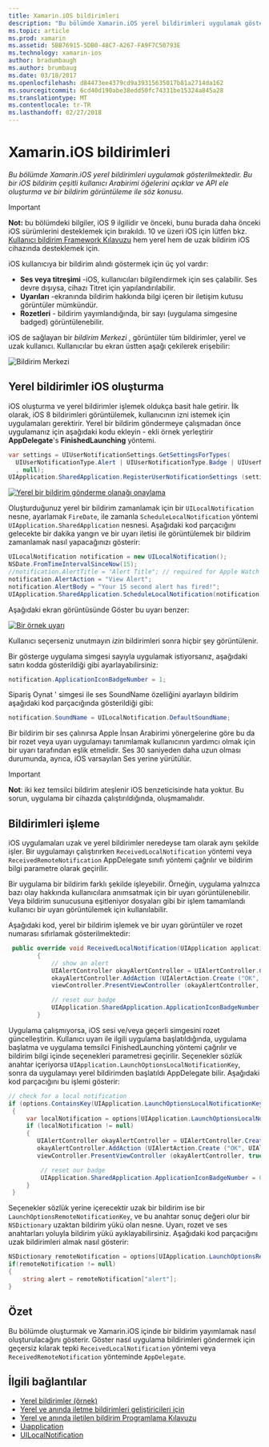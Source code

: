 ```yaml
---
title: Xamarin.iOS bildirimleri
description: "Bu bölümde Xamarin.iOS yerel bildirimleri uygulamak gösterilmektedir. Bu bir iOS bildirim çeşitli kullanıcı Arabirimi öğelerini açıklar ve API ele oluşturma ve bir bildirim görüntüleme ile söz konusu."
ms.topic: article
ms.prod: xamarin
ms.assetid: 5BB76915-5DB0-48C7-A267-FA9F7C50793E
ms.technology: xamarin-ios
author: bradumbaugh
ms.author: brumbaug
ms.date: 03/18/2017
ms.openlocfilehash: d84473ee4379cd9a39315635017b81a2714da162
ms.sourcegitcommit: 6cd40d190abe38edd50fc74331be15324a845a28
ms.translationtype: MT
ms.contentlocale: tr-TR
ms.lasthandoff: 02/27/2018
---
```

# <a name="notifications-in-xamarinios"></a>Xamarin.iOS bildirimleri

_Bu bölümde Xamarin.iOS yerel bildirimleri uygulamak gösterilmektedir. Bu bir iOS bildirim çeşitli kullanıcı Arabirimi öğelerini açıklar ve API ele oluşturma ve bir bildirim görüntüleme ile söz konusu._

> [!IMPORTANT]
> **Not:** bu bölümdeki bilgiler, iOS 9 ilgilidir ve önceki, bunu burada daha önceki iOS sürümlerini desteklemek için bırakıldı. 10 ve üzeri iOS için lütfen bkz. [Kullanıcı bildirim Framework Kılavuzu](~/ios/platform/user-notifications/index.md) hem yerel hem de uzak bildirim iOS cihazında desteklemek için.

iOS kullanıcıya bir bildirim alındı göstermek için üç yol vardır:

-  **Ses veya titreşimi** -iOS, kullanıcıları bilgilendirmek için ses çalabilir. Ses devre dışıysa, cihazı Titret için yapılandırılabilir.
-  **Uyarıları** -ekranında bildirim hakkında bilgi içeren bir iletişim kutusu görüntüler mümkündür.
-  **Rozetleri** - bildirim yayımlandığında, bir sayı (uygulama simgesine badged) görüntülenebilir.


iOS de sağlayan bir *bildirim Merkezi* , görüntüler tüm bildirimler, yerel ve uzak kullanıcı. Kullanıcılar bu ekran üstten aşağı çekilerek erişebilir:

 ![](local-notifications-in-ios-images/image13.png "Bildirim Merkezi")

## <a name="creating-local-notifications-in-ios"></a>Yerel bildirimler iOS oluşturma

iOS oluşturma ve yerel bildirimler işlemek oldukça basit hale getirir.
İlk olarak, iOS 8 bildirimleri görüntülemek, kullanıcının izni istemek için uygulamaları gerektirir. Yerel bir bildirim göndermeye çalışmadan önce uygulamanız için aşağıdaki kodu ekleyin - ekli örnek yerleştirir **AppDelegate**'s **FinishedLaunching** yöntemi.

```csharp
var settings = UIUserNotificationSettings.GetSettingsForTypes(
  UIUserNotificationType.Alert | UIUserNotificationType.Badge | UIUserNotificationType.Sound
  , null);
UIApplication.SharedApplication.RegisterUserNotificationSettings (settings);
```

  [ ![](local-notifications-in-ios-images/image0-sml.png "Yerel bir bildirim gönderme olanağı onaylama")](local-notifications-in-ios-images/image0.png)

Oluşturduğunuz yerel bir bildirim zamanlamak için bir `UILocalNotification` nesne, ayarlamak `FireDate`, ile zamanla `ScheduleLocalNotification` yöntemi `UIApplication.SharedApplication` nesnesi. Aşağıdaki kod parçacığını gelecekte bir dakika yangın ve bir uyarı iletisi ile görüntülemek bir bildirim zamanlamak nasıl yapacağınızı gösterir:

```csharp
UILocalNotification notification = new UILocalNotification();
NSDate.FromTimeIntervalSinceNow(15);
//notification.AlertTitle = "Alert Title"; // required for Apple Watch notifications
notification.AlertAction = "View Alert";
notification.AlertBody = "Your 15 second alert has fired!";
UIApplication.SharedApplication.ScheduleLocalNotification(notification);
```

Aşağıdaki ekran görüntüsünde Göster bu uyarı benzer:

  [ ![](local-notifications-in-ios-images/image2-sml.png "Bir örnek uyarı")](local-notifications-in-ios-images/image2.png)

Kullanıcı seçerseniz unutmayın *izin* bildirimleri sonra hiçbir şey görüntülenir.

Bir gösterge uygulama simgesi sayıyla uygulamak istiyorsanız, aşağıdaki satırı kodda gösterildiği gibi ayarlayabilirsiniz:

```csharp
notification.ApplicationIconBadgeNumber = 1;
```

Sipariş Oynat ' simgesi ile ses SoundName özelliğini ayarlayın bildirim aşağıdaki kod parçacığında gösterildiği gibi:

```csharp
notification.SoundName = UILocalNotification.DefaultSoundName;
```

Bir bildirim bir ses çalınırsa Apple İnsan Arabirimi yönergelerine göre bu da bir rozet veya uyarı uygulamayı tanımlamak kullanıcının yardımcı olmak için bir uyarı tarafından eşlik etmelidir. Ses 30 saniyeden daha uzun olması durumunda, ayrıca, iOS varsayılan Ses yerine yürütülür.

> [!IMPORTANT]
> **Not**: iki kez temsilci bildirim ateşlenir iOS benzeticisinde hata yoktur. Bu sorun, uygulama bir cihazda çalıştırıldığında, oluşmamalıdır.

## <a name="handling-notifications"></a>Bildirimleri işleme

iOS uygulamaları uzak ve yerel bildirimler neredeyse tam olarak aynı şekilde işler. Bir uygulamayı çalıştırırken `ReceivedLocalNotification` yöntemi veya `ReceivedRemoteNotification` AppDelegate sınıfı yöntemi çağrılır ve bildirim bilgi parametre olarak geçirilir.

Bir uygulama bir bildirim farklı şekilde işleyebilir. Örneğin, uygulama yalnızca bazı olay hakkında kullanıcılara anımsatmak için bir uyarı görüntülenebilir. Veya bildirim sunucusuna eşitleniyor dosyaları gibi bir işlem tamamlandı kullanıcı bir uyarı görüntülemek için kullanılabilir.

Aşağıdaki kod, yerel bir bildirim işlemek ve bir uyarı görüntüler ve rozet numarası sıfırlamak gösterilmektedir:

```csharp
 public override void ReceivedLocalNotification(UIApplication application, UILocalNotification notification)
        {
            // show an alert
            UIAlertController okayAlertController = UIAlertController.Create (notification.AlertAction, notification.AlertBody, UIAlertControllerStyle.Alert);
            okayAlertController.AddAction (UIAlertAction.Create ("OK", UIAlertActionStyle.Default, null));
            viewController.PresentViewController (okayAlertController, true, null);

            // reset our badge
            UIApplication.SharedApplication.ApplicationIconBadgeNumber = 0;
        }
```

Uygulama çalışmıyorsa, iOS sesi ve/veya geçerli simgesini rozet güncelleştirin. Kullanıcı uyarı ile ilgili uygulama başlatıldığında, uygulama başlatma ve uygulama temsilci FinishedLaunching yöntemi çağrılır ve bildirim bilgi içinde seçenekleri parametresi geçirilir. Seçenekler sözlük anahtar içeriyorsa `UIApplication.LaunchOptionsLocalNotificationKey`, sonra da uygulamayı yerel bildirimden başlatıldı AppDelegate bilir. Aşağıdaki kod parçacığını bu işlemi gösterir:

```csharp
// check for a local notification
if (options.ContainsKey(UIApplication.LaunchOptionsLocalNotificationKey))
 {
     var localNotification = options[UIApplication.LaunchOptionsLocalNotificationKey] as UILocalNotification;
     if (localNotification != null)
     {
        UIAlertController okayAlertController = UIAlertController.Create (localNotification.AlertAction, localNotification.AlertBody, UIAlertControllerStyle.Alert);
        okayAlertController.AddAction (UIAlertAction.Create ("OK", UIAlertActionStyle.Default, null));
        viewController.PresentViewController (okayAlertController, true, null);

         // reset our badge
         UIApplication.SharedApplication.ApplicationIconBadgeNumber = 0;
     }
 }
```

Seçenekler sözlük yerine içerecektir uzak bir bildirim ise bir `LaunchOptionsRemoteNotificationKey`, ve bu anahtar sonuç değeri olur bir `NSDictionary` uzaktan bildirim yükü olan nesne. Uyarı, rozet ve ses anahtarları yoluyla bildirim yükü ayıklayabilirsiniz. Aşağıdaki kod parçacığını uzak bildirimleri almak nasıl gösterir:

```csharp
NSDictionary remoteNotification = options[UIApplication.LaunchOptionsRemoteNotificationKey];
if(remoteNotification != null)
{
    string alert = remoteNotification["alert"];
}
```

## <a name="summary"></a>Özet

Bu bölümde oluşturmak ve Xamarin.iOS içinde bir bildirim yayımlamak nasıl oluşturulacağını gösterir. Göster nasıl uygulama bildirimleri göndermek için geçersiz kılarak tepki `ReceivedLocalNotification` yöntemi veya `ReceivedRemoteNotification` yönteminde `AppDelegate`.


## <a name="related-links"></a>İlgili bağlantılar

- [Yerel bildirimler (örnek)](https://developer.xamarin.com/samples/monotouch/LocalNotifications)
- [Yerel ve anında iletme bildirimleri geliştiricileri için](https://developer.apple.com/notifications/)
- [Yerel ve anında iletilen bildirim Programlama Kılavuzu](https://developer.apple.com/library/prerelease/content/documentation/NetworkingInternet/Conceptual/RemoteNotificationsPG/)
- [Uıapplication](http://iosapi.xamarin.com/?link=T%3aMonoTouch.UIKit.UIApplication)
- [UILocalNotification](http://iosapi.xamarin.com/?link=T%3aMonoTouch.UIKit.UILocalNotification)
